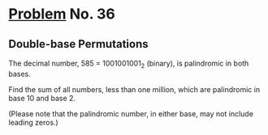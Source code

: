 # [Problem](https://projecteuler.net/problem=36) No. 36

## Double-base Permutations

The decimal number, 585 = 1001001001<sub>2</sub> (binary), is palindromic in both bases.

Find the sum of all numbers, less than one million, which are palindromic in base 10 and base 2.

(Please note that the palindromic number, in either base, may not include leading zeros.)
